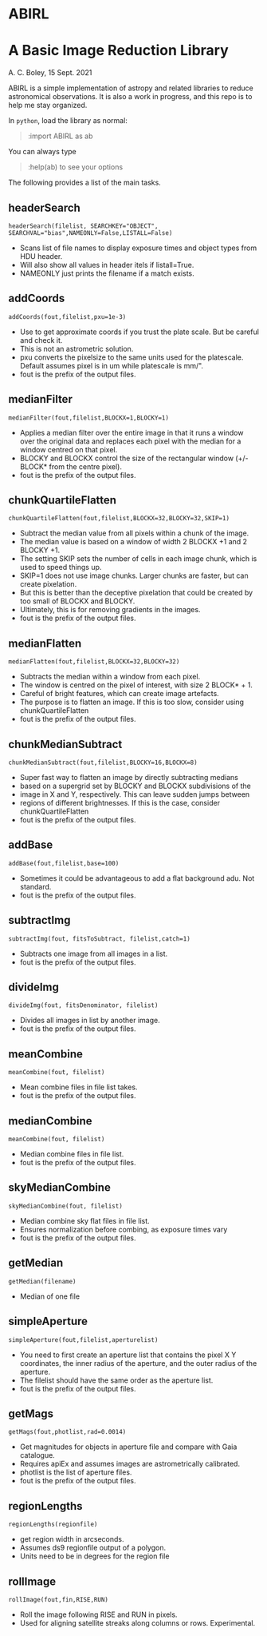 # ABIRL

A Basic Image Reduction Library
===============================
A. C. Boley, 15 Sept. 2021

ABIRL is a simple implementation of astropy and related libraries to reduce
astronomical observations. It is also a work in progress, and this repo is
to help me stay organized. 

In `python`, load the library as normal:
> :import ABIRL as ab

You can always type
> :help(ab) 
to see your options

The following provides a list of the main tasks.

headerSearch
------------

`headerSearch(filelist, SEARCHKEY="OBJECT", SEARCHVAL="bias",NAMEONLY=False,LISTALL=False)`

* Scans list of file names to display exposure times and object types from HDU header.
* Will also show all values in header itels if listall=True.
* NAMEONLY just prints the filename if a match exists.

addCoords
---------

`addCoords(fout,filelist,pxu=1e-3)`

* Use to get approximate coords if you trust the plate scale. But be careful and check it.
* This is not an astrometric solution.
* pxu converts the pixelsize to the same units used for the platescale. Default assumes pixel is in um while platescale is mm/".
* fout is the prefix of the output files.

medianFilter
------------

`medianFilter(fout,filelist,BLOCKX=1,BLOCKY=1)`
    
* Applies a median filter over the entire image in that it runs a window over the original data and replaces each pixel with the median for a window centred on that pixel. 
* BLOCKY and BLOCKX control the size of the rectangular window (+/- BLOCK* from the centre pixel).
* fout is the prefix of the output files.

chunkQuartileFlatten
--------------------

`chunkQuartileFlatten(fout,filelist,BLOCKX=32,BLOCKY=32,SKIP=1)`

* Subtract the median value from all pixels within a chunk of the image.
* The median value is based on a window of width 2 BLOCKX +1 and 2 BLOCKY +1.
* The setting SKIP sets the number of cells in each image chunk, which is used to speed things up.
* SKIP=1 does not use image chunks. Larger chunks are faster, but can create pixelation.
* But this is better than the deceptive pixelation that could be created by too small of BLOCKX and BLOCKY.
* Ultimately, this is for removing gradients in the images.
* fout is the prefix of the output files.

medianFlatten
-------------

`medianFlatten(fout,filelist,BLOCKX=32,BLOCKY=32)`

* Subtracts the median within a window from each pixel.
* The window is centred on the pixel of interest, with size 2 BLOCK* + 1.
* Careful of bright features, which can create image artefacts.
* The purpose is to flatten an image.  If this is too slow, consider using chunkQuartileFlatten
* fout is the prefix of the output files.

chunkMedianSubtract
-------------------

`chunkMedianSubtract(fout,filelist,BLOCKY=16,BLOCKX=8)`

* Super fast way to flatten an image by directly subtracting medians
* based on a supergrid set by BLOCKY and BLOCKX subdivisions of the
* image in X and Y, respectively. This can leave sudden jumps between
* regions of different brightnesses. If this is the case, consider chunkQuartileFlatten
* fout is the prefix of the output files.

addBase
-------

`addBase(fout,filelist,base=100)`

* Sometimes it could be advantageous to add a flat background adu. Not standard.
* fout is the prefix of the output files.

subtractImg
-----------

`subtractImg(fout, fitsToSubtract, filelist,catch=1)`

* Subtracts one image from all images in a list. 
* fout is the prefix of the output files.

divideImg
---------

`divideImg(fout, fitsDenominator, filelist)`

* Divides all images in list by another image. 
* fout is the prefix of the output files.

meanCombine
-----------

`meanCombine(fout, filelist)`

* Mean combine files in file list takes.
* fout is the prefix of the output files.

medianCombine
-------------

`meanCombine(fout, filelist)`

* Median combine files in file list.
* fout is the prefix of the output files.

skyMedianCombine
----------------

`skyMedianCombine(fout, filelist)`

* Median combine sky flat files in file list.
* Ensures normalization before combing, as exposure times vary
* fout is the prefix of the output files.

getMedian
---------

`getMedian(filename)`

* Median of one file 

simpleAperture
--------------

`simpleAperture(fout,filelist,aperturelist)`

* You need to first create an aperture list that contains the pixel X Y coordinates, the inner radius of the aperture, and the outer radius of the
 aperture. 
* The filelist should have the same order as the aperture list.
* fout is the prefix of the output files.

getMags
-------

`getMags(fout,photlist,rad=0.0014)`

* Get magnitudes for objects in aperture file and compare with Gaia catalogue.
* Requires apiEx and assumes images are astrometrically calibrated.
* photlist is the list of aperture files.
* fout is the prefix of the output files.

regionLengths
-------------

`regionLengths(regionfile)`

* get region width in arcseconds. 
* Assumes ds9 regionfile output of a polygon. 
* Units need to be in degrees for the region file

rollImage
---------

`rollImage(fout,fin,RISE,RUN)`

* Roll the image following RISE and RUN in pixels. 
* Used for aligning satellite streaks along columns or rows. Experimental.








